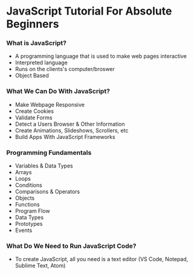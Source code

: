 # JavaScript Tutorial For Absolute Beginners
### What is JavaScript?
- A programming language that is used to make web pages interactive
- Interpreted language
- Runs on the clients's computer/broswer
- Object Based

### What We Can Do With JavaScript?
- Make Webpage Responsive
- Create Cookies
- Validate Forms
- Detect a Users Browser & Other Information
- Create Animations, Slideshows, Scrollers, etc
- Build Apps With JavaScript Frameworks

### Programming Fundamentals
- Variables & Data Types
- Arrays
- Loops
- Conditions
- Comparisons & Operators
- Objects
- Functions
- Program Flow
- Data Types
- Prototypes
- Events

### What Do We Need to Run JavaScript Code?
- To create JavaScript, all you need is a text editor (VS Code, Notepad, Sublime Text, Atom)





